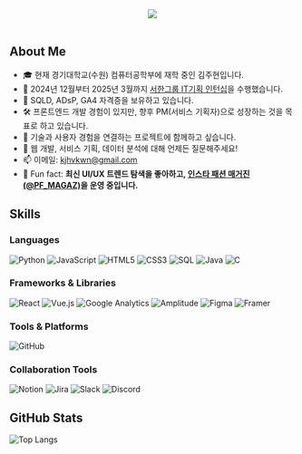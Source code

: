 <div align=center>
  <img src="https://capsule-render.vercel.app/api?type=waving&color=6FCF97&height=300&text=Hi%20there,%20I'm%20Kimzooci!%20👋&fontSize=50&fontColor=ffffff&section=header" />
</div>
<br>


## About Me

- 🎓 현재 경기대학교(수원) 컴퓨터공학부에 재학 중인 김주현입니다.  
- 💼 2024년 12월부터 2025년 3월까지 [서한그룹 IT기획 인턴십](https://github.com/Kimzooci/HR-Master-System)을 수행했습니다.  
- 📜 SQLD, ADsP, GA4 자격증을 보유하고 있습니다.  
- 🛠️ 프론트엔드 개발 경험이 있지만, 향후 PM(서비스 기획자)으로 성장하는 것을 목표로 하고 있습니다.  
- 🤝 기술과 사용자 경험을 연결하는 프로젝트에 함께하고 싶습니다.  
- 💬 웹 개발, 서비스 기획, 데이터 분석에 대해 언제든 질문해주세요! 
- 📫 이메일: kjhvkwn@gmail.com  
- 🚀 Fun fact: **최신 UI/UX 트렌드 탐색을 좋아하고, [인스타 패션 매거진(@PF_MAGAZ)](https://www.instagram.com/pf_magaz/)을 운영 중입니다.**  


## Skills

### Languages
![Python](https://img.shields.io/badge/Python-3776AB?style=for-the-badge&logo=python&logoColor=white)
![JavaScript](https://img.shields.io/badge/JavaScript-F7DF1E?style=for-the-badge&logo=javascript&logoColor=black)
![HTML5](https://img.shields.io/badge/HTML5-E34F26?style=for-the-badge&logo=html5&logoColor=white)
![CSS3](https://img.shields.io/badge/CSS3-1572B6?style=for-the-badge&logo=css3&logoColor=white)
![SQL](https://img.shields.io/badge/SQL-4479A1?style=for-the-badge&logo=postgresql&logoColor=white)
![Java](https://img.shields.io/badge/Java-007396?style=for-the-badge&logo=java&logoColor=white)
![C](https://img.shields.io/badge/C-A8B9CC?style=for-the-badge&logo=c&logoColor=white)



### Frameworks & Libraries
![React](https://img.shields.io/badge/React-61DAFB?style=for-the-badge&logo=react&logoColor=black)
![Vue.js](https://img.shields.io/badge/Vue.js-4FC08D?style=for-the-badge&logo=vue.js&logoColor=white)
![Google Analytics](https://img.shields.io/badge/GA4-E37400?style=for-the-badge&logo=google-analytics&logoColor=white)
![Amplitude](https://img.shields.io/badge/Amplitude-1E6BEB?style=for-the-badge&logo=Amplitude&logoColor=white)
![Figma](https://img.shields.io/badge/Figma-F24E1E?style=for-the-badge&logo=figma&logoColor=white)
![Framer](https://img.shields.io/badge/Framer-0055FF?style=for-the-badge&logo=framer&logoColor=white)

### Tools & Platforms
![GitHub](https://img.shields.io/badge/GitHub-181717?style=for-the-badge&logo=github&logoColor=white)


### Collaboration Tools
![Notion](https://img.shields.io/badge/Notion-000000?style=for-the-badge&logo=notion&logoColor=white)
![Jira](https://img.shields.io/badge/Jira-0052CC?style=for-the-badge&logo=jira&logoColor=white)
![Slack](https://img.shields.io/badge/Slack-4A154B?style=for-the-badge&logo=slack&logoColor=white)
![Discord](https://img.shields.io/badge/Discord-5865F2?style=for-the-badge&logo=discord&logoColor=white)

## GitHub Stats

![Top Langs](https://github-readme-stats.vercel.app/api/top-langs/?username=Kimzooci&layout=compact&theme=radical)

